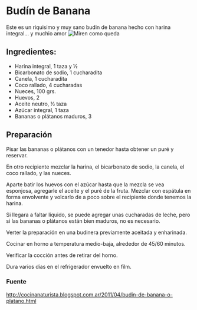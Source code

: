 # Budín de Banana
Este es un riquisimo y muy sano budin de banana hecho con harina integral... y muchio amor
![Miren como queda](http://2.bp.blogspot.com/-83cfJV-C7xU/TZsJKxmp4UI/AAAAAAAAAlE/SKEO6sPqL08/s320/Budin-Banana-Porcion-FDG.jpg "Miren como queda")
## Ingredientes:
- Harina integral, 1 taza y ½
- Bicarbonato de sodio, 1 cucharadita
- Canela, 1 cucharadita
- Coco rallado, 4 cucharadas
- Nueces, 100 grs.
- Huevos, 2
- Aceite neutro, ½ taza
- Azúcar integral, 1 taza
- Bananas o plátanos maduros, 3

## Preparación

Pisar las bananas o plátanos con un tenedor hasta obtener un puré y reservar.

En otro recipiente mezclar la harina, el bicarbonato de sodio, la canela, el coco rallado, y las nueces.

Aparte batir los huevos con el azúcar hasta que la mezcla se vea esponjosa, agregarle el aceite y el puré de la fruta. Mezclar con espátula en forma envolvente y volcarlo de a poco sobre el recipiente donde tenemos la harina.


Si llegara a faltar líquido, se puede agregar unas cucharadas de leche, pero si las bananas o plátanos están bien maduros, no es necesario.

Verter la preparación en una budinera previamente aceitada y enharinada.

Cocinar en horno a temperatura medio-baja, alrededor de 45/60 minutos.



Verificar la cocción antes de retirar del horno.

Dura varios días en el refrigerador envuelto en film.

### Fuente
http://cocinanaturista.blogspot.com.ar/2011/04/budin-de-banana-o-platano.html
